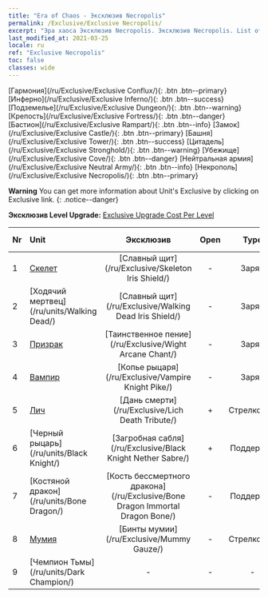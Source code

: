 ```yaml
---
title: "Era of Chaos - Эксклюзив Necropolis"
permalink: /Exclusive/Exclusive Necropolis/
excerpt: "Эра хаоса Эксклюзив Necropolis. Эксклюзив Necropolis. List of Эксклюзив Necropolis in Era of Chaos"
last_modified_at: 2021-03-25
locale: ru
ref: "Exclusive Necropolis"
toc: false
classes: wide
---
```

 [Гармония](/ru/Exclusive/Exclusive Conflux/){: .btn .btn--primary} [Инферно](/ru/Exclusive/Exclusive Inferno/){: .btn .btn--success} [Подземелье](/ru/Exclusive/Exclusive Dungeon/){: .btn .btn--warning} [Крепость](/ru/Exclusive/Exclusive Fortress/){: .btn .btn--danger} [Бастион](/ru/Exclusive/Exclusive Rampart/){: .btn .btn--info} [Замок](/ru/Exclusive/Exclusive Castle/){: .btn .btn--primary} [Башня](/ru/Exclusive/Exclusive Tower/){: .btn .btn--success} [Цитадель](/ru/Exclusive/Exclusive Stronghold/){: .btn .btn--warning} [Убежище](/ru/Exclusive/Exclusive Cove/){: .btn .btn--danger} [Нейтральная армия](/ru/Exclusive/Exclusive Neutral Army/){: .btn .btn--info} [Некрополь](/ru/Exclusive/Exclusive Necropolis/){: .btn .btn--primary} 

**Warning** You can get more information about Unit's Exclusive by clicking on Exclusive link. 
{: .notice--danger}

 **Эксклюзив Level Upgrade:** [Exclusive Upgrade Cost Per Level](/Exclusive/ExclusiveUpgradeCostPerLevel/)

  | Nr |         Unit        | Эксклюзив | Open  |    Type   |  Item to Rank UP      |  Облик   |
  |:---|:--------------------|:-------------:|:-----:|:---------:|:---------------------:|:-------:|
  | 1  | [Скелет](/ru/units/Skeleton/) | [Славный щит](/ru/Exclusive/Skeleton Iris Shield/) | - | Заряд | [Жетон славного щита](/ru/Items/con_913/) | - |
  | 2  | [Ходячий мертвец](/ru/units/Walking Dead/) | [Славный щит](/ru/Exclusive/Walking Dead Iris Shield/) | - | Заряд | [Жетон славного щита](/ru/Items/con_913/) | - |
  | 3  | [Призрак](/ru/units/Wight/) | [Таинственное пение](/ru/Exclusive/Wight Arcane Chant/) | - | Заряд | [Жетон таинственного пения](/ru/Items/con_915/) | - |
  | 4  | [Вампир](/ru/units/Vampire/) | [Копье рыцаря](/ru/Exclusive/Vampire Knight Pike/) | - | Заряд | [Жетон Копья рыцаря](/ru/Items/con_916/) | - |
  | 5  | [Лич](/ru/units/Lich/) | [Дань смерти](/ru/Exclusive/Lich Death Tribute/) | + | Стрелковый | [Жетон дани смерти](/ru/Items/con_978/) | [Особый облик: Дань смерти](/ru/Items/con_646/) |
  | 6  | [Черный рыцарь](/ru/units/Black Knight/) | [Загробная сабля](/ru/Exclusive/Black Knight Nether Sabre/) | + | Поддержка | [Жетон загробной сабли](/ru/Items/con_979/) | [Особый облик: Загробная сабля](/ru/Items/con_647/) |
  | 7  | [Костяной дракон](/ru/units/Bone Dragon/) | [Кость бессмертного дракона](/ru/Exclusive/Bone Dragon Immortal Dragon Bone/) | - | Поддержка | [Жетон кости бессмертного дракона](/ru/Items/con_980/) | [Особый облик: Кость бессмертного дракона](/ru/Items/con_648/) |
  | 8  | [Мумия](/ru/units/Mummy/) | [Бинты мумии](/ru/Exclusive/Mummy Gauze/) | - | Стрелковый | [Жетон Бинтов мумии](/ru/Items/con_981/) | [Особый облик: Бинты мумии](/ru/Items/con_649/) |
  | 9  | [Чемпион Тьмы](/ru/units/Dark Champion/) | - | - | - | none | none |
